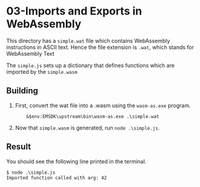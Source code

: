 # 03-Imports and Exports in WebAssembly

This directory has a `simple.wat` file which contains WebAssembly instructions in ASCII
text. Hence the file extension is `.wat`, which stands for WebAssembly Text

The `simple.js` sets up a dictionary that defines functions which are imported by the `simple.wasm`

## Building

1. First, convert the wat file into a .wasm using the `wasm-as.exe` program.
    ```pwsh
        &$env:EMSDK\upstream\bin\wasm-as.exe .\simple.wat
    ```
2. Now that `simple.wasm` is generated, run `node .\simple.js`.

## Result

You should see the following line printed in the terminal.

```pwsh
$ node .\simple.js
Imported function called with arg: 42
```
